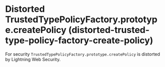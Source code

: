 # Distorted TrustedTypePolicyFactory.prototype.createPolicy (distorted-trusted-type-policy-factory-create-policy)

For security `TrustedTypePolicyFactory.prototype.createPolicy` is distorted by Lightning Web Security.


